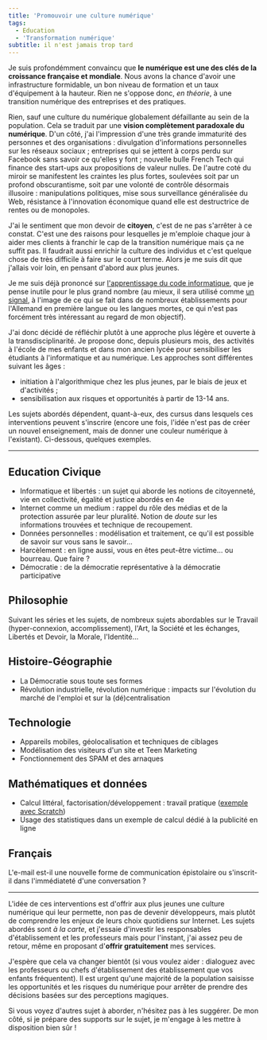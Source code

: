 ```yaml
---
title: 'Promouvoir une culture numérique'
tags:
  - Education
  - 'Transformation numérique'
subtitle: il n'est jamais trop tard
---
```


Je suis profondémment convaincu que **le numérique est une des clés de la
croissance française et mondiale**. Nous avons la chance d'avoir une
infrastructure formidable, un bon niveau de formation et un taux d'équipement à
la hauteur. Rien ne s'oppose donc, _en théorie_, à une transition numérique des
entreprises et des pratiques.

<!-- more -->

Rien, sauf une culture du numérique globalement défaillante au sein de la
population. Cela se traduit par une **vision complètement paradoxale du
numérique**. D'un côté, j'ai l'impression d'une très grande immaturité des
personnes et des organisations&nbsp;: divulgation d'informations personnelles
sur les réseaux sociaux ; entreprises qui se jettent à corps perdu sur Facebook
sans savoir ce qu'elles y font ; nouvelle bulle French Tech qui finance des
start-ups aux propositions de valeur nulles. De l'autre coté du miroir se
manifestent les craintes les plus fortes, soulevées soit par un profond
obscurantisme, soit par une volonté de contrôle désormais illusoire&nbsp;:
manipulations politiques, mise sous surveillance généralisée du Web, résistance
à l'innovation économique quand elle est destructrice de rentes ou de monopoles.

J'ai le sentiment que mon devoir de **citoyen**, c'est de ne pas s'arrêter à ce
constat. C'est une des raisons pour lesquelles je m'emploie chaque jour à aider
mes clients à franchir le cap de la transition numérique mais ça ne suffit pas.
Il faudrait aussi enrichir la culture des individus et c'est quelque chose de
très difficile à faire sur le court terme. Alors je me suis dit que j'allais
voir loin, en pensant d'abord aux plus jeunes.

Je me suis déjà prononcé sur
[l'apprentissage du code informatique](/2014/06/le-code-a-change/), que je pense
inutile pour le plus grand nombre (au mieux, il sera utilisé comme
[un signal](<http://fr.wikipedia.org/wiki/Signal_(%C3%A9conomie)>), à l'image de
ce qui se fait dans de nombreux établissements pour l'Allemand en première
langue ou les langues mortes, ce qui n'est pas forcément très intéressant au
regard de mon objectif).

J'ai donc décidé de réfléchir plutôt à une approche plus légère et ouverte à la
transdisciplinarité. Je propose donc, depuis plusieurs mois, des activités à
l'école de mes enfants et dans mon ancien lycée pour sensibiliser les étudiants
à l'informatique et au numérique. Les approches sont différentes suivant les
âges&nbsp;:

- initiation à l'algorithmique chez les plus jeunes, par le biais de jeux et
  d'activités ;
- sensibilisation aux risques et opportunités à partir de 13-14 ans.

Les sujets abordés dépendent, quant-à-eux, des cursus dans lesquels ces
interventions peuvent s'inscrire (encore une fois, l'idée n'est pas de créer un
nouvel enseignement, mais de donner une couleur numérique à l'existant).
Ci-dessous, quelques exemples.

---

## Education Civique

- Informatique et libertés&nbsp;: un sujet qui aborde les notions de
  citoyenneté, vie en collectivité, égalité et justice abordés en 4e
- Internet comme un medium&nbsp;: rappel du rôle des médias et de la protection
  assurée par leur pluralité. Notion de _doute_ sur les informations trouvées et
  technique de recoupement.
- Données personnelles&nbsp;: modélisation et traitement, ce qu'il est possible
  de savoir sur vous sans le savoir…
- Harcèlement&nbsp;: en ligne aussi, vous en êtes peut-être victime… ou
  bourreau. Que faire&nbsp;?
- Démocratie&nbsp;: de la démocratie représentative à la démocratie
  participative

## Philosophie

Suivant les séries et les sujets, de nombreux sujets abordables sur le Travail
(hyper-connexion, accomplissement), l'Art, la Société et les échanges, Libertés
et Devoir, la Morale, l'Identité…

## Histoire-Géographie

- La Démocratie sous toute ses formes
- Révolution industrielle, révolution numérique&nbsp;: impacts sur l'évolution
  du marché de l'emploi et sur la (dé)centralisation

## Technologie

- Appareils mobiles, géolocalisation et techniques de ciblages
- Modélisation des visiteurs d'un site et Teen Marketing
- Fonctionnement des SPAM et des arnaques

## Mathématiques et données

- Calcul littéral, factorisation/développement&nbsp;: travail pratique
  ([exemple avec Scratch](https://youtu.be/FNBDtxOlgnw))
- Usage des statistiques dans un exemple de calcul dédié à la publicité en ligne

## Français

L'e-mail est-il une nouvelle forme de communication épistolaire ou s'inscrit-il
dans l'immédiateté d'une conversation&nbsp;?

---

L'idée de ces interventions est d'offrir aux plus jeunes une culture numérique
qui leur permette, non pas de devenir développeurs, mais plutôt de comprendre
les enjeux de leurs choix quotidiens sur Internet. Les sujets abordés sont _à la
carte_, et j'essaie d'investir les responsables d'établissement et les
professeurs mais pour l'instant, j'ai assez peu de retour, même en proposant
d'**offrir gratuitement** mes services.

J'espère que cela va changer bientôt (si vous voulez aider&nbsp;: dialoguez avec
les professeurs ou chefs d'établissement des établissement que vos enfants
fréquentent). Il est urgent qu'une majorité de la population saisisse les
opportunités et les risques du numérique pour arrêter de prendre des décisions
basées sur des perceptions magiques.

Si vous voyez d'autres sujet à aborder, n'hésitez pas à les suggérer. De mon
côté, si je prépare des supports sur le sujet, je m'engage à les mettre à
disposition bien sûr !
